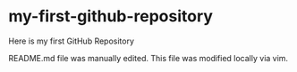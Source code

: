 # my-first-github-repository
Here is my first GitHub Repository

README.md file was manually edited. This file was modified locally via vim.
